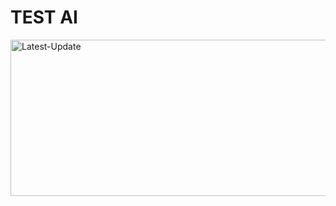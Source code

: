 # TEST AI
 <a href="https://gradientcolorpicker.vercel.app/"><img alt="Latest-Update" width="600px" height="250px" src="https://github.com/user-attachments/assets/0efd7890-1103-41ee-9e25-61268ee60adc" /></a><br>

